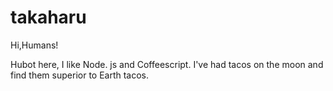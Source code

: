 # takaharu

Hi,Humans!

Hubot here, I like Node. js and Coffeescript.
I've had tacos on the moon and find them superior to Earth tacos.
